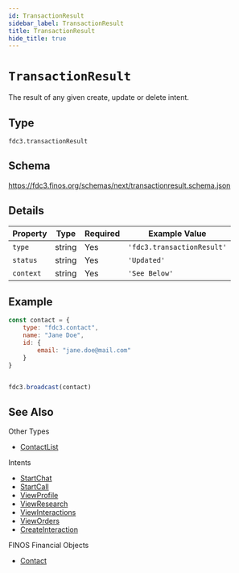 ```yaml
---
id: TransactionResult
sidebar_label: TransactionResult
title: TransactionResult
hide_title: true
---
```

# `TransactionResult`

The result of any given create, update or delete intent.

## Type

`fdc3.transactionResult`

## Schema

https://fdc3.finos.org/schemas/next/transactionresult.schema.json

## Details

| Property    | Type    | Required | Example Value     |
|-------------|---------|----------|-------------------|
| `type`      | string  | Yes      | `'fdc3.transactionResult'`  |
| `status`      | string  | Yes       | `'Updated'`      |
| `context`  | string  | Yes       | `'See Below'` |

## Example

```js
const contact = {
    type: "fdc3.contact",
    name: "Jane Doe",
    id: {
        email: "jane.doe@mail.com"
    }
}


fdc3.broadcast(contact)
```

## See Also

Other Types
- [ContactList](ContactList)

Intents
- [StartChat](../../intents/ref/StartChat)
- [StartCall](../../intents/ref/StartCall)
- [ViewProfile](../../intents/ref/ViewProfile)
- [ViewResearch](../../intents/ref/ViewResearch)
- [ViewInteractions](../../intents/ref/ViewInteractions)
- [ViewOrders](../../intents/ref/ViewOrders)
- [CreateInteraction](../../intents/ref/CreateInteraction)

FINOS Financial Objects
- [Contact](https://fo.finos.org/docs/objects/contact)
